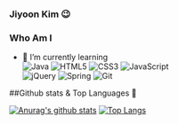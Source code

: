 ### Jiyoon Kim 😉

### Who Am I
- 🌱 I’m currently learning <br/>
![Java](https://img.shields.io/badge/java-%23ED8B00.svg?style=for-the-badge&logo=java&logoColor=white) ![HTML5](https://img.shields.io/badge/html5-%23E34F26.svg?style=for-the-badge&logo=html5&logoColor=white) ![CSS3](https://img.shields.io/badge/css3-%231572B6.svg?style=for-the-badge&logo=css3&logoColor=white) ![JavaScript](https://img.shields.io/badge/javascript-%23323330.svg?style=for-the-badge&logo=javascript&logoColor=%23F7DF1E)</br>![jQuery](https://img.shields.io/badge/jquery-%230769AD.svg?style=for-the-badge&logo=jquery&logoColor=white) ![Spring](https://img.shields.io/badge/spring-%236DB33F.svg?style=for-the-badge&logo=spring&logoColor=white) ![Git](https://img.shields.io/badge/git-%23F05033.svg?style=for-the-badge&logo=git&logoColor=white)

##Github stats & Top Languages 📝

[![Anurag's github stats](https://github-readme-stats.vercel.app/api?username=hirobigbg)](https://github.com/anuraghazra/github-readme-stats)
[![Top Langs](https://github-readme-stats.vercel.app/api/top-langs/?username=hirobigbg&layout=compact)](https://github.com/anuraghazra/github-readme-stats)
